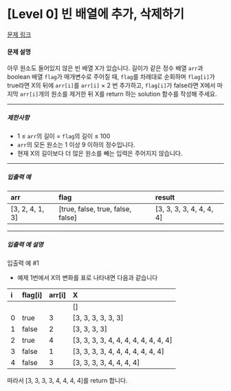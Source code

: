 # [Level 0] 빈 배열에 추가, 삭제하기

[문제 링크](https://school.programmers.co.kr/learn/courses/30/lessons/181860)

#### 문제 설명

아무 원소도 들어있지 않은 빈 배열 X가 있습니다. 길이가 같은 정수 배열 ```arr```과 boolean 배열 ```flag```가 매개변수로 주어질 때, ```flag```를 차례대로 순회하며 ```flag[i]```가 true라면 X의 뒤에 ```arr[i]```를 ```arr[i]``` × 2 번 추가하고, ```flag[i]```가 false라면 X에서 마지막 ```arr[i]```개의 원소를 제거한 뒤 X를 return 하는 solution 함수를 작성해 주세요.

---

##### 제한사항

- 1 ≤ ```arr```의 길이 = ```flag```의 길이 ≤ 100
- ```arr```의 모든 원소는 1 이상 9 이하의 정수입니다.
- 현재 X의 길이보다 더 많은 원소를 빼는 입력은 주어지지 않습니다.

---

##### 입출력 예

|arr|flag|result|
|:---|:---|:---|
|[3, 2, 4, 1, 3]|[true, false, true, false, false]|[3, 3, 3, 3, 4, 4, 4, 4]|

---

##### 입출력 예 설명

입출력 예 #1

- 예제 1번에서 X의 변화를 표로 나타내면 다음과 같습니다

|i|flag[i]|arr[i]|X|
|:---|:---|:---|:---|
||||[]|
|0|true|3|[3, 3, 3, 3, 3, 3]|
|1|false|2|[3, 3, 3, 3]|
|2|true|4|[3, 3, 3, 3, 4, 4, 4, 4, 4, 4, 4, 4]|
|3|false|1|[3, 3, 3, 3, 4, 4, 4, 4, 4, 4, 4]|
|4|false|3|[3, 3, 3, 3, 4, 4, 4, 4]|

따라서 [3, 3, 3, 3, 4, 4, 4, 4]를 return 합니다.
